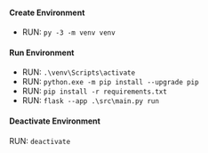 #### Create Environment

-   RUN: `py -3 -m venv venv`

#### Run Environment

-   RUN: `.\venv\Scripts\activate`
-   RUN: `python.exe -m pip install --upgrade pip`
-   RUN: `pip install -r requirements.txt`
-   RUN: `flask --app .\src\main.py run`

#### Deactivate Environment

RUN: `deactivate`
